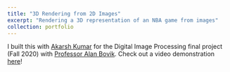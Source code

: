 ```yaml
---
title: "3D Rendering from 2D Images"
excerpt: "Rendering a 3D representation of an NBA game from images"
collection: portfolio
---
```


I built this with [Akarsh Kumar](http://www.akarshkumar.com) for the Digital Image Processing final project (Fall 2020) with [Professor Alan Bovik](https://www.ece.utexas.edu/people/faculty/alan-bovik). Check out a video demonstration [here](https://youtu.be/TboPF-H-13Q)!
